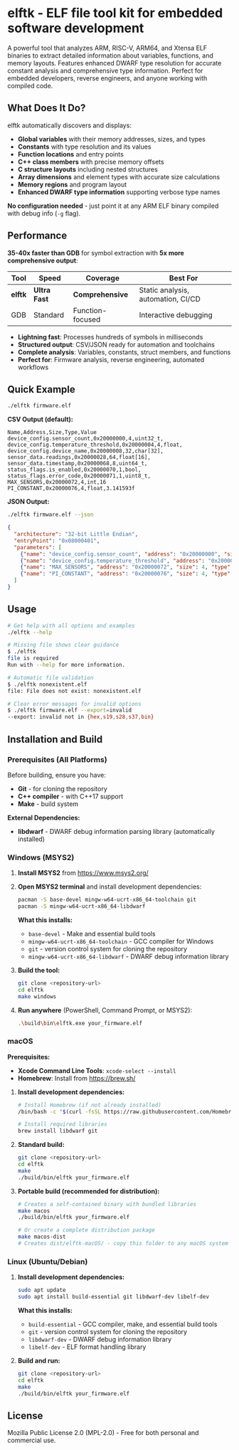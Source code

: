 # elftk - ELF file tool kit for embedded software development

A powerful tool that analyzes ARM, RISC-V, ARM64, and Xtensa ELF binaries to extract detailed information about variables, functions, and memory layouts. Features enhanced DWARF type resolution for accurate constant analysis and comprehensive type information. Perfect for embedded developers, reverse engineers, and anyone working with compiled code.

## What Does It Do?

elftk automatically discovers and displays:
- **Global variables** with their memory addresses, sizes, and types
- **Constants** with type resolution and its values
- **Function locations** and entry points
- **C++ class members** with precise memory offsets
- **C structure layouts** including nested structures
- **Array dimensions** and element types with accurate size calculations
- **Memory regions** and program layout
- **Enhanced DWARF type information** supporting verbose type names

**No configuration needed** - just point it at any ARM ELF binary compiled with debug info (`-g` flag).

## Performance

**35-40x faster than GDB** for symbol extraction with **5x more comprehensive output**:

| Tool | Speed | Coverage | Best For |
|------|-------|----------|----------|
| **elftk** | **Ultra Fast** | **Comprehensive** | Static analysis, automation, CI/CD |
| GDB | Standard | Function-focused | Interactive debugging |

- **Lightning fast**: Processes hundreds of symbols in milliseconds
- **Structured output**: CSV/JSON ready for automation and toolchains
- **Complete analysis**: Variables, constants, struct members, and functions
- **Perfect for**: Firmware analysis, reverse engineering, automated workflows

## Quick Example

```bash
./elftk firmware.elf
```

**CSV Output (default):**
```
Name,Address,Size,Type,Value
device_config.sensor_count,0x20000000,4,uint32_t,
device_config.temperature_threshold,0x20000004,4,float,
device_config.device_name,0x20000008,32,char[32],
sensor_data.readings,0x20000028,64,float[16],
sensor_data.timestamp,0x20000068,8,uint64_t,
status_flags.is_enabled,0x20000070,1,bool,
status_flags.error_code,0x20000071,1,uint8_t,
MAX_SENSORS,0x20000072,4,int,16
PI_CONSTANT,0x20000076,4,float,3.141593f
```

**JSON Output:**
```bash
./elftk firmware.elf --json
```
```json
{
  "architecture": "32-bit Little Endian",
  "entryPoint": "0x08000401",
  "parameters": [
    {"name": "device_config.sensor_count", "address": "0x20000000", "size": 4, "type": "uint32_t"},
    {"name": "device_config.temperature_threshold", "address": "0x20000004", "size": 4, "type": "float"},
    {"name": "MAX_SENSORS", "address": "0x20000072", "size": 4, "type": "int", "value": "16"},
    {"name": "PI_CONSTANT", "address": "0x20000076", "size": 4, "type": "float", "value": "3.141593f"}
  ]
}
```

## Usage

```bash
# Get help with all options and examples
./elftk --help

# Missing file shows clear guidance
$ ./elftk
file is required
Run with --help for more information.

# Automatic file validation
$ ./elftk nonexistent.elf
file: File does not exist: nonexistent.elf

# Clear error messages for invalid options
$ ./elftk firmware.elf --export=invalid
--export: invalid not in {hex,s19,s28,s37,bin}
```

## Installation and Build

### Prerequisites (All Platforms)

Before building, ensure you have:
- **Git** - for cloning the repository
- **C++ compiler** - with C++17 support
- **Make** - build system

**External Dependencies:**
- **libdwarf** - DWARF debug information parsing library (automatically installed)

### Windows (MSYS2)

1. **Install MSYS2** from https://www.msys2.org/
2. **Open MSYS2 terminal** and install development dependencies:
   ```bash
   pacman -S base-devel mingw-w64-ucrt-x86_64-toolchain git
   pacman -S mingw-w64-ucrt-x86_64-libdwarf
   ```

   **What this installs:**
   - `base-devel` - Make and essential build tools
   - `mingw-w64-ucrt-x86_64-toolchain` - GCC compiler for Windows
   - `git` - version control system for cloning the repository
   - `mingw-w64-ucrt-x86_64-libdwarf` - DWARF debug information library
3. **Build the tool:**
   ```bash
   git clone <repository-url>
   cd elftk
   make windows
   ```
4. **Run anywhere** (PowerShell, Command Prompt, or MSYS2):
   ```bash
   .\build\bin\elftk.exe your_firmware.elf
   ```

### macOS

**Prerequisites:**
- **Xcode Command Line Tools**: `xcode-select --install`
- **Homebrew**: Install from https://brew.sh/

1. **Install development dependencies:**
   ```bash
   # Install Homebrew (if not already installed)
   /bin/bash -c "$(curl -fsSL https://raw.githubusercontent.com/Homebrew/install/HEAD/install.sh)"

   # Install required libraries
   brew install libdwarf git
   ```

2. **Standard build:**
   ```bash
   git clone <repository-url>
   cd elftk
   make
   ./build/bin/elftk your_firmware.elf
   ```

3. **Portable build (recommended for distribution):**
   ```bash
   # Creates a self-contained binary with bundled libraries
   make macos
   ./build/bin/elftk your_firmware.elf

   # Or create a complete distribution package
   make macos-dist
   # Creates dist/elftk-macOS/ - copy this folder to any macOS system
   ```
   
### Linux (Ubuntu/Debian)

1. **Install development dependencies:**
   ```bash
   sudo apt update
   sudo apt install build-essential git libdwarf-dev libelf-dev
   ```

   **What this installs:**
   - `build-essential` - GCC compiler, make, and essential build tools
   - `git` - version control system for cloning the repository
   - `libdwarf-dev` - DWARF debug information library
   - `libelf-dev` - ELF format handling library
     
2. **Build and run:**
   ```bash
   git clone <repository-url>
   cd elftk
   make
   ./build/bin/elftk your_firmware.elf
   ```

## License
Mozilla Public License 2.0 (MPL-2.0) - Free for both personal and commercial use.
